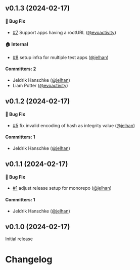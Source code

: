 
## v0.1.3 (2024-02-17)

#### :bug: Bug Fix
* [#7](https://github.com/jelhan/webpack-subresource-integrity-embroider/pull/7) Support apps having a rootURL ([@evoactivity](https://github.com/evoactivity))

#### :house: Internal
* [#8](https://github.com/jelhan/webpack-subresource-integrity-embroider/pull/8) setup infra for multiple test apps ([@jelhan](https://github.com/jelhan))

#### Committers: 2
- Jeldrik Hanschke ([@jelhan](https://github.com/jelhan))
- Liam Potter ([@evoactivity](https://github.com/evoactivity))

## v0.1.2 (2024-02-17)

#### :bug: Bug Fix

- [#5](https://github.com/jelhan/webpack-subresource-integrity-embroider/pull/5) fix invalid encoding of hash as integrity value ([@jelhan](https://github.com/jelhan))

#### Committers: 1

- Jeldrik Hanschke ([@jelhan](https://github.com/jelhan))

## v0.1.1 (2024-02-17)

#### :bug: Bug Fix

- [#1](https://github.com/jelhan/webpack-subresource-integrity-embroider/pull/1) adjust release setup for monorepo ([@jelhan](https://github.com/jelhan))

#### Committers: 1

- Jeldrik Hanschke ([@jelhan](https://github.com/jelhan))

## v0.1.0 (2024-02-17)

Initial release

# Changelog
